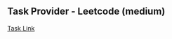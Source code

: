 ## Task Provider - Leetcode (medium)

[Task Link](https://leetcode.com/problems/subarray-product-less-than-k/description/?envType=daily-question&envId=2024-03-27)